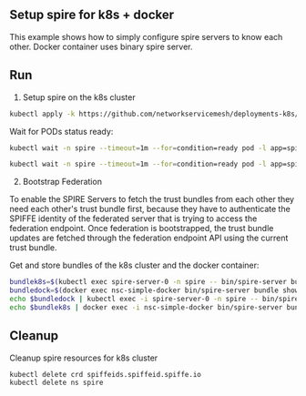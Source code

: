 ## Setup spire for k8s + docker

This example shows how to simply configure spire servers to know each other.
Docker container uses binary spire server.

## Run

1. Setup spire on the k8s cluster

```bash
kubectl apply -k https://github.com/networkservicemesh/deployments-k8s/examples/k8s_monolith/configuration/spire?ref=52b14acc34af63586e6665f509f73745cf1e85d9
```

Wait for PODs status ready:
```bash
kubectl wait -n spire --timeout=1m --for=condition=ready pod -l app=spire-agent
```
```bash
kubectl wait -n spire --timeout=1m --for=condition=ready pod -l app=spire-server
```


2. Bootstrap Federation

To enable the SPIRE Servers to fetch the trust bundles from each other they need each other's trust bundle first, because they have to authenticate the SPIFFE identity of the federated server that is trying to access the federation endpoint. Once federation is bootstrapped, the trust bundle updates are fetched through the federation endpoint API using the current trust bundle.

Get and store bundles of the k8s cluster and the docker container:
```bash
bundlek8s=$(kubectl exec spire-server-0 -n spire -- bin/spire-server bundle show -format spiffe)
bundledock=$(docker exec nsc-simple-docker bin/spire-server bundle show -format spiffe)
echo $bundledock | kubectl exec -i spire-server-0 -n spire -- bin/spire-server bundle set -format spiffe -id "spiffe://docker.nsm/cmd-nsc-simple-docker"
echo $bundlek8s | docker exec -i nsc-simple-docker bin/spire-server bundle set -format spiffe -id "spiffe://k8s.nsm"
```

## Cleanup

Cleanup spire resources for k8s cluster

```bash
kubectl delete crd spiffeids.spiffeid.spiffe.io
kubectl delete ns spire
```
